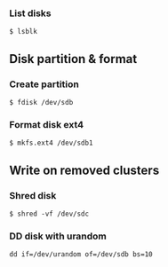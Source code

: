 ### List disks

```
$ lsblk
```

## Disk partition & format

### Create partition

```
$ fdisk /dev/sdb
```

### Format disk ext4

```
$ mkfs.ext4 /dev/sdb1
```

## Write on removed clusters

### Shred disk

```
$ shred -vf /dev/sdc
```

### DD disk with urandom

```
dd if=/dev/urandom of=/dev/sdb bs=10
```
